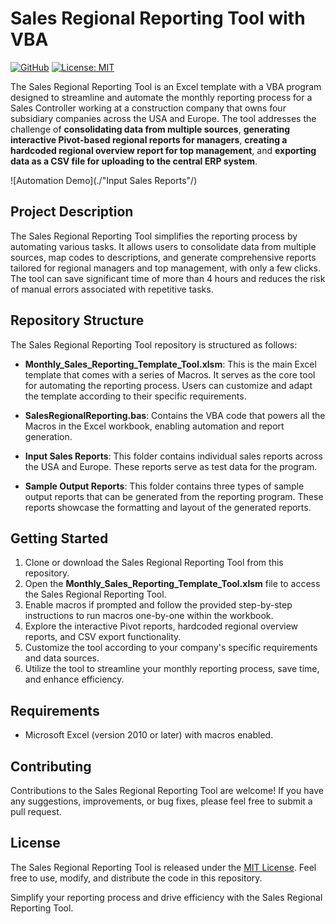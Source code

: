 # Sales Regional Reporting Tool with VBA
[![GitHub][github_badge]][github_link]
[![License: MIT](https://img.shields.io/badge/License-MIT-yellow.svg)](https://opensource.org/licenses/MIT)

The Sales Regional Reporting Tool is an Excel template with a VBA program designed to streamline and automate the monthly reporting process for a Sales Controller working at a construction company that owns four subsidiary companies across the USA and Europe. The tool addresses the challenge of **consolidating data from multiple sources**, **generating interactive Pivot-based regional reports for managers**, **creating a hardcoded regional overview report for top management**, and **exporting data as a CSV file for uploading to the central ERP system**.

![Automation Demo](./"Input Sales Reports"/)

## Project Description

The Sales Regional Reporting Tool simplifies the reporting process by automating various tasks. It allows users to consolidate data from multiple sources, map codes to descriptions, and generate comprehensive reports tailored for regional managers and top management, with only a few clicks. The tool can save significant time of more than 4 hours and reduces the risk of manual errors associated with repetitive tasks.

## Repository Structure

The Sales Regional Reporting Tool repository is structured as follows:

- **Monthly_Sales_Reporting_Template_Tool.xlsm**: This is the main Excel template that comes with a series of Macros. It serves as the core tool for automating the reporting process. Users can customize and adapt the template according to their specific requirements.

- **SalesRegionalReporting.bas**: Contains the VBA code that powers all the Macros in the Excel workbook, enabling automation and report generation.

- **Input Sales Reports**: This folder contains individual sales reports across the USA and Europe. These reports serve as test data for the program.

- **Sample Output Reports**: This folder contains three types of sample output reports that can be generated from the reporting program. These reports showcase the formatting and layout of the generated reports.

## Getting Started

1. Clone or download the Sales Regional Reporting Tool from this repository.
2. Open the **Monthly_Sales_Reporting_Template_Tool.xlsm** file to access the Sales Regional Reporting Tool.
3. Enable macros if prompted and follow the provided step-by-step instructions to run macros one-by-one within the workbook.
4. Explore the interactive Pivot reports, hardcoded regional overview reports, and CSV export functionality.
5. Customize the tool according to your company's specific requirements and data sources.
6. Utilize the tool to streamline your monthly reporting process, save time, and enhance efficiency.

## Requirements

- Microsoft Excel (version 2010 or later) with macros enabled.

## Contributing

Contributions to the Sales Regional Reporting Tool are welcome! If you have any suggestions, improvements, or bug fixes, please feel free to submit a pull request.

## License

The Sales Regional Reporting Tool is released under the [MIT License](https://choosealicense.com/licenses/mit/). Feel free to use, modify, and distribute the code in this repository.

Simplify your reporting process and drive efficiency with the Sales Regional Reporting Tool.

[github_badge]: https://badgen.net/badge/icon/GitHub?icon=github&color=black&label
[github_link]: https://github.com/MaxineXiong
